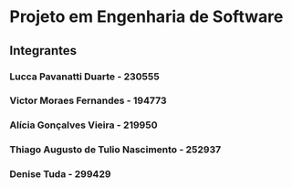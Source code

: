 # Projeto em Engenharia de Software

## Integrantes

### Lucca Pavanatti Duarte - 230555
### Victor Moraes Fernandes - 194773

### Alícia Gonçalves Vieira - 219950

### Thiago Augusto de Tulio Nascimento - 252937

### Denise Tuda - 299429
